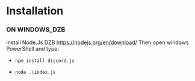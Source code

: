 # Installation

### ON WINDOWS_DZB

install Node.Js DZB
https://nodejs.org/en/download/
Then open windows PowerShell and type:

* ```npm install discord.js```

* ```node .\index.js```
